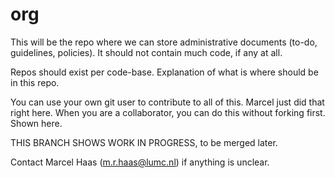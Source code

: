 # org

This will be the repo where we can store administrative documents (to-do, guidelines, policies). It should not contain much code, if any at all.

Repos should exist per code-base. Explanation of what is where should be in this repo.

You can use your own git user to contribute to all of this. Marcel just did that right here.
When you are a collaborator, you can do this without forking first. Shown here.

THIS BRANCH SHOWS WORK IN PROGRESS, to be merged later.

Contact Marcel Haas (m.r.haas@lumc.nl) if anything is unclear.
